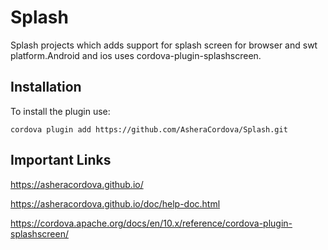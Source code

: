 # Splash

Splash projects which adds support for splash screen for browser and swt platform.Android and ios uses cordova-plugin-splashscreen.

## Installation
To install the plugin use:
```
cordova plugin add https://github.com/AsheraCordova/Splash.git
```

## Important Links
https://asheracordova.github.io/

https://asheracordova.github.io/doc/help-doc.html

https://cordova.apache.org/docs/en/10.x/reference/cordova-plugin-splashscreen/
